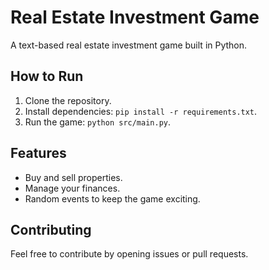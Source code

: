 # Real Estate Investment Game

A text-based real estate investment game built in Python.

## How to Run
1. Clone the repository.
2. Install dependencies: `pip install -r requirements.txt`.
3. Run the game: `python src/main.py`.

## Features
- Buy and sell properties.
- Manage your finances.
- Random events to keep the game exciting.

## Contributing
Feel free to contribute by opening issues or pull requests.